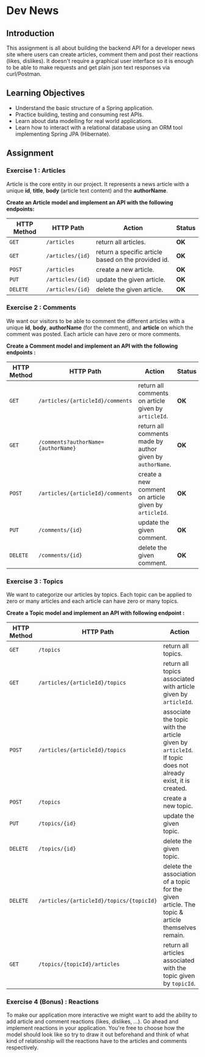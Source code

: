 # Dev News

## Introduction
This assignment is all about building the backend API for a developer news site where users can create articles, comment them and post their reactions (likes, dislikes). It doesn't require a graphical user interface so it is enough to be able to make requests and get plain json text responses via curl/Postman. 

## Learning Objectives
* Understand the basic structure of a Spring application.
* Practice building, testing and consuming rest APIs.
* Learn about data modelling for real world applications.
* Learn how to interact with a relational database using an ORM tool implementing Spring JPA (Hibernate).

## Assignment

### Exercise 1 : Articles
Article is the core entity in our project. It represents a news article with a unique **id**, **title**, **body** (article text content) and the 
**authorName**.

**Create an Article model and implement an API with the following endpoints:**

| HTTP Method | HTTP Path | Action | Status|
| ------------|-----------|--------|--------|
| `GET`    | `/articles`      | return all articles. | **OK** |
| `GET`    | `/articles/{id}` | return a specific article based on the provided id.|**OK** |
| `POST`   | `/articles`      | create a new article.|**OK** |
| `PUT`    | `/articles/{id}` | update the given article.|**OK** |
| `DELETE` | `/articles/{id}` | delete the given article.|**OK** |


### Exercise 2 : Comments
We want our visitors to be able to comment the different articles with a unique **id**, **body**, **authorName** (for the comment), and **article**
on which the comment was posted. Each article can have zero or more comments. 

**Create a Comment model and implement an API with the following endpoints :**

| HTTP Method | HTTP Path | Action | Status |
| ------------|-----------|--------|--------|
| `GET`    | `/articles/{articleId}/comments`    | return all comments on article given by `articleId`. |**OK** |
| `GET`    | `/comments?authorName={authorName}` | return all comments made by author given by `authorName`. |**OK** |
| `POST`   | `/articles/{articleId}/comments`    | create a new comment on article given by `articleId`. |**OK** |
| `PUT`    | `/comments/{id}`                    | update the given comment. |**OK** |
| `DELETE` | `/comments/{id}`                    | delete the given comment. |**OK** |


### Exercise 3 : Topics
We want to categorize our articles by topics. Each topic can be applied to zero or many articles and each article can have zero or many topics.

**Create a Topic model and implement an API with following endpoint :**


| HTTP Method | HTTP Path | Action | Status |
| ------------|-----------|--------|--------|
| `GET`    | `/topics` | return all topics. |**OK** |
| `GET`    | `/articles/{articleId}/topics` | return all topics associated with article given by `articleId`. |**OK** |
| `POST`   | `/articles/{articleId}/topics` | associate the topic with the article given by `articleId`. If topic does not already exist, it is created. |**OK** |
| `POST`   | `/topics` | create a new topic. |**OK** |
| `PUT`    | `/topics/{id}` | update the given topic. |**OK** |
| `DELETE` | `/topics/{id}` | delete the given topic. |**OK** |
| `DELETE` | `/articles/{articleId}/topics/{topicId}` | delete the association of a topic for the given article. The topic & article themselves remain. |**OK** |
| `GET`    | `/topics/{topicId}/articles` | return all articles associated with the topic given by `topicId`. |**OK** |

### Exercise 4 (Bonus) : Reactions

To make our application more interactive we might want to add the ability to add article and comment reactions (likes, dislikes, ...).
Go ahead and implement reactions in your application. You're free to choose how the model should look like so try to draw it out beforehand and think of what kind of relationship will the reactions have to the articles and comments respectively.
